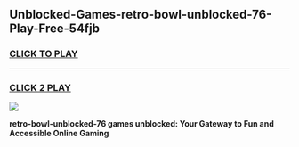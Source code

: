 
## Unblocked-Games-retro-bowl-unblocked-76-Play-Free-54fjb
<h3>
<a href="https://premium76.site?title=retro-bowl-unblocked-76&ref=19M">CLICK TO PLAY</a></h3>
<hr>

<h3>
<a href="https://premium76.site?title=retro-bowl-unblocked-76&ref=19M">CLICK 2 PLAY</a>
  
</h3>

<a href="https://premium76.site?title=retro-bowl-unblocked-76&ref=19M"><img src="https://clearcache.store/games.png"></a>


**retro-bowl-unblocked-76 games unblocked: Your Gateway to Fun and Accessible Online Gaming**
